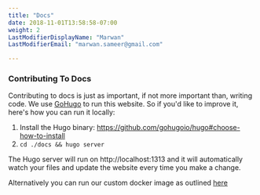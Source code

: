 ```yaml
---
title: "Docs"
date: 2018-11-01T13:58:58-07:00
weight: 2
LastModifierDisplayName: "Marwan"
LastModifierEmail: "marwan.sameer@gmail.com"

---
```


### Contributing To Docs

Contributing to docs is just as important, if not more important than, writing code. We use [GoHugo](https://gohugo.io/) to run this website. So if you'd like to improve it, here's how you can run it locally:

1. Install the Hugo binary: https://github.com/gohugoio/hugo#choose-how-to-install 
2. `cd ./docs && hugo server`

The Hugo server will run on http://localhost:1313 and it will automatically watch your files and update the website every time you make a change. 

Alternatively you can run our custom docker image as outlined [here](https://github.com/gomods/athens/blob/main/DEVELOPMENT.md#build-the-docs)